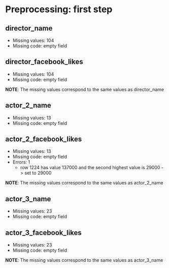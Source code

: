 # Preprocessing: first step

## director_name
* Missing values: 104
* Missing code: empty field

## director_facebook_likes
* Missing values: 104
* Missing code: empty field

**NOTE**: The missing values correspond to the same values as director_name

## actor_2_name
* Missing values: 13
* Missing code: empty field

## actor_2_facebook_likes
* Missing values: 13
* Missing code: empty field
* Errors: 1
  * row 1224 has value 137000 and the second highest value is 29000 -> set to 29000

**NOTE**: The missing values correspond to the same values as actor_2_name

## actor_3_name
* Missing values: 23
* Missing code: empty field

## actor_3_facebook_likes
* Missing values: 23
* Missing code: empty field

**NOTE**: The missing values correspond to the same values as actor_3_name
